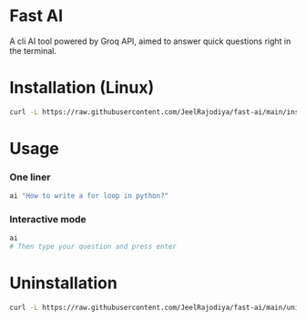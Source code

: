 # Fast AI

A cli AI tool powered by Groq API, aimed to answer quick questions right in the terminal.

# Installation (Linux)

```bash
curl -L https://raw.githubusercontent.com/JeelRajodiya/fast-ai/main/install.sh | bash

```

# Usage

### One liner

```bash
ai "How to write a for loop in python?"
```

### Interactive mode

```bash
ai
# Then type your question and press enter
```

# Uninstallation

```bash
curl -L https://raw.githubusercontent.com/JeelRajodiya/fast-ai/main/uninstall.sh | bash
```
